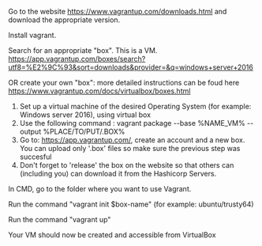 Go to the website https://www.vagrantup.com/downloads.html and download the appropriate version.

Install vagrant.

Search for an appropriate "box". This is a VM.
https://app.vagrantup.com/boxes/search?utf8=%E2%9C%93&sort=downloads&provider=&q=windows+server+2016


OR create your own "box": more detailed instructions can be foud here https://www.vagrantup.com/docs/virtualbox/boxes.html

1. Set up a virtual machine of the desired Operating System (for example: Windows server 2016), using virtual box
2. Use the following command : vagrant package --base %NAME_VM% --output %PLACE/TO/PUT/.BOX% 
3. Go to: https://app.vagrantup.com/, create an account and a new box. 
   You can upload only '.box' files so make sure the previous step was succesful
4. Don't forget to 'release' the box on the website so that others can (including you) can download it from the Hashicorp Servers.

In CMD, go to the folder where you want to use Vagrant.

Run the command "vagrant init $box-name" (for example: ubuntu/trusty64)

Run the command "vagrant up"

Your VM should now be created and accessible from VirtualBox